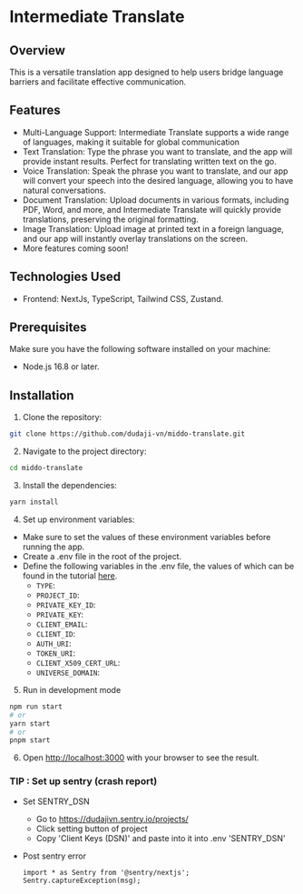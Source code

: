 # Intermediate Translate

## Overview

This is a versatile translation app designed to help users bridge language barriers and facilitate effective communication.

## Features

- Multi-Language Support: Intermediate Translate supports a wide range of languages, making it suitable for global communication
- Text Translation: Type the phrase you want to translate, and the app will provide instant results. Perfect for translating written text on the go.
- Voice Translation: Speak the phrase you want to translate, and our app will convert your speech into the desired language, allowing you to have natural conversations.
- Document Translation: Upload documents in various formats, including PDF, Word, and more, and Intermediate Translate will quickly provide translations, preserving the original formatting.
- Image Translation: Upload image at printed text in a foreign language, and our app will instantly overlay translations on the screen.
- More features coming soon!

## Technologies Used

- Frontend: NextJs, TypeScript, Tailwind CSS, Zustand.

## Prerequisites

Make sure you have the following software installed on your machine:

- Node.js 16.8 or later.

## Installation

1. Clone the repository:

```bash
git clone https://github.com/dudaji-vn/middo-translate.git
```

2. Navigate to the project directory:

```bash
cd middo-translate
```

3. Install the dependencies:

```bash
yarn install
```

4. Set up environment variables:

- Make sure to set the values of these environment variables before running the app.
- Create a .env file in the root of the project.
- Define the following variables in the .env file, the values of which can be found in the tutorial [here](https://www.youtube.com/watch?v=Sjl9ilOpHG8&t=6s).
  - `TYPE`:
  - `PROJECT_ID`:
  - `PRIVATE_KEY_ID`:
  - `PRIVATE_KEY`:
  - `CLIENT_EMAIL`:
  - `CLIENT_ID`:
  - `AUTH_URI`:
  - `TOKEN_URI`:
  - `CLIENT_X509_CERT_URL`:
  - `UNIVERSE_DOMAIN`:

5. Run in development mode

```bash
npm run start
# or
yarn start
# or
pnpm start
```

6. Open [http://localhost:3000](http://localhost:3000) with your browser to see the result.


### TIP : Set up sentry (crash report)

- Set SENTRY_DSN

  - Go to https://dudajivn.sentry.io/projects/
  - Click setting button of project
  - Copy 'Client Keys (DSN)' and paste into it into .env 'SENTRY_DSN'

- Post sentry error
  ```
  import * as Sentry from '@sentry/nextjs';
  Sentry.captureException(msg);
  ```